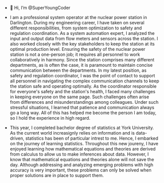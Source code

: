 - 👋 Hi, I’m @SuperYoungCoder
- I am a professional system operator at the nuclear power station in Darlington.
During my engineering career, I have taken on several different responsibilities, from system optimization to safety and regulation coordination.
As a system automation expert, I analyzed the input and output data from flow meters and sensors across the station. I also worked closely with the key stakeholders
to keep the station at its optimal production level. Ensuring the safety of the nuclear power station is not a one-person job; it requires all personnel to
work collaboratively in harmony. Since the station comprises many different departments, as is often the case, it is paramount to maintain concise communication
between the departments. In my latest position, as safety and regulation coordinator, I was the point of contact to support all personnel in navigating the complex
communication channels to keep the station safe and operating optimally. As the coordinator responsible for everyone's safety and the station's health, I faced
many challenges in keeping everyone on the same page. Such challenges often arise from differences and misunderstandings among colleagues. Under such stressful
situations, I learned that patience and communication always go a long way. All of this has helped me become the person I am today, so I hold the experience
in high regard.

- This year, I completed bachelor degree of statistics at York University. As the current world increasignly relies on information and is data-driven,
statistics has been of particular intrest to me. Hence, I embarked on the journey of learning statistics.
Throughout this new joureny, I have enjoyed learning how mathematical equations and theories are derived from calculus to allow us to make inferences about data.
However, I know that mathematical equations and theories alone will not save the day. Although addressing and analyzing emerging problems with high accuracy is very
important, these problems can only be solved when proper solutions are in place to support them.

<!---
SuperYoungCoder/SuperYoungCoder is a ✨ special ✨ repository because its `README.md` (this file) appears on your GitHub profile.
You can click the Preview link to take a look at your changes.
--->
